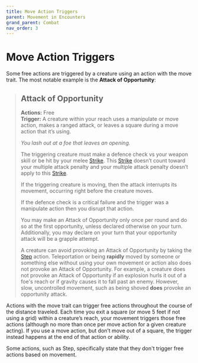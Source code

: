 ```yaml
---
title: Move Action Triggers
parent: Movement in Encounters
grand_parent: Combat
nav_order: 3
---
```


# Move Action Triggers
Some free actions are triggered by a creature using an action with the move trait. The most notable example is the **Attack of Opportunity**:

> ## Attack of Opportunity
> **Actions:** Free<br>
> **Trigger:** A creature within your reach uses a manipulate or move action, makes a ranged attack, or leaves a square during a move action that it’s using.
> 
> *You lash out at a foe that leaves an opening.*
> 
> The triggering creature must make a defence check vs your weapon skill or be hit by your melee [Strike](https://stormchaserroleplaying.com/stormchaserRPG/Combat/Actions/Strike/). This [Strike](https://stormchaserroleplaying.com/stormchaserRPG/Combat/Actions/Strike/) doesn’t count toward your multiple attack penalty and your multiple attack penalty doesn’t apply to this [Strike](https://stormchaserroleplaying.com/stormchaserRPG/Combat/Actions/Strike/).
> 
> If the triggering creature is moving, then the attack interrupts its movement, occurring right before the creature moves.
> 
> If the defence check is a critical failure and the trigger was a manipulate action then you disrupt that action.
> 
> You may make an Attack of Opportunity only once per round and do so at the first opportunity, unless declared otherwise on your turn. Additionally, you may declare on your turn that your opportunity attack will be a grapple attempt.
> 
> A creature can avoid provoking an Attack of Opportunity by taking the [Step](https://stormchaserroleplaying.com/stormchaserRPG/Combat/Actions/Step/) action. Teleportation or being **rapidly** moved by someone or something else without using your own movement or action also does not provoke an Attack of Opportunity. For example, a creature does not provoke an Attack of Opportunity if an explosion hurls it out of a foe's reach or if gravity causes it to fall past an enemy. However, slow, uncontrolled movement, such as being shoved **does** provoke an opportunity attack.

Actions with the move trait can trigger free actions throughout the course of the distance traveled. Each time you exit a square (or move 5 feet if not using a grid) within a creature’s reach, your movement triggers those free actions (although no more than once per move action for a given creature acting). If you use a move action, but don’t move out of a square, the trigger instead happens at the end of that action or ability.

Some actions, such as Step, specifically state that they don't trigger free actions based on movement.
